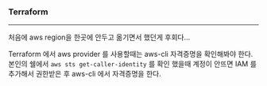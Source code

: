 ### Terraform

---

<p>처음에 aws region을 한곳에 안두고 옮기면서 했던게 후회다...</p>
<p>Terraform 에서 aws provider 를 사용할때는 aws-cli 자격증명을 확인해봐야 한다. <br>
본인의 쉘에서 <code>aws sts get-caller-identity</code> 를 확인 했을때 계정이 안뜨면 IAM 를 추가해서 권한받은 후 aws-cli 에서 자격증명을 한다.</p>
